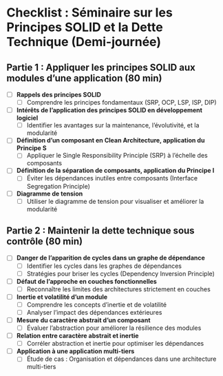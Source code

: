# Checklist : Séminaire sur les Principes SOLID et la Dette Technique (Demi-journée)

## Partie 1 : Appliquer les principes SOLID aux modules d’une application (80 min)

- [ ] **Rappels des principes SOLID**
  - [ ] Comprendre les principes fondamentaux (SRP, OCP, LSP, ISP, DIP)
- [ ] **Intérêts de l’application des principes SOLID en développement logiciel**
  - [ ] Identifier les avantages sur la maintenance, l’évolutivité, et la modularité
- [ ] **Définition d’un composant en Clean Architecture, application du Principe S**
  - [ ] Appliquer le Single Responsibility Principle (SRP) à l’échelle des composants
- [ ] **Définition de la séparation de composants, application du Principe I**
  - [ ] Éviter les dépendances inutiles entre composants (Interface Segregation Principle)
- [ ] **Diagramme de tension**
  - [ ] Utiliser le diagramme de tension pour visualiser et améliorer la modularité

## Partie 2 : Maintenir la dette technique sous contrôle (80 min)

- [ ] **Danger de l’apparition de cycles dans un graphe de dépendance**
  - [ ] Identifier les cycles dans les graphes de dépendances
  - [ ] Stratégies pour briser les cycles (Dependency Inversion Principle)
- [ ] **Défaut de l’approche en couches fonctionnelles**
  - [ ] Reconnaître les limites des architectures strictement en couches
- [ ] **Inertie et volatilité d’un module**
  - [ ] Comprendre les concepts d’inertie et de volatilité
  - [ ] Analyser l’impact des dépendances extérieures
- [ ] **Mesure du caractère abstrait d’un composant**
  - [ ] Évaluer l’abstraction pour améliorer la résilience des modules
- [ ] **Relation entre caractère abstrait et inertie**
  - [ ] Corréler abstraction et inertie pour optimiser les dépendances
- [ ] **Application à une application multi-tiers**
  - [ ] Étude de cas : Organisation et dépendances dans une architecture multi-tiers
